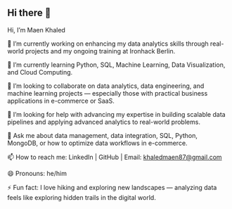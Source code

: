 ## Hi there 👋
Hi, I’m Maen Khaled

🔭 I’m currently working on enhancing my data analytics skills through real-world projects and my ongoing training at Ironhack Berlin.

🌱 I’m currently learning Python, SQL, Machine Learning, Data Visualization, and Cloud Computing.

👯 I’m looking to collaborate on data analytics, data engineering, and machine learning projects — especially those with practical business applications in e-commerce or SaaS.

🤔 I’m looking for help with advancing my expertise in building scalable data pipelines and applying advanced analytics to real-world problems.

💬 Ask me about data management, data integration, SQL, Python, MongoDB, or how to optimize data workflows in e-commerce.

📫 How to reach me: LinkedIn
 | GitHub
 | Email: khaledmaen87@gmail.com

😄 Pronouns: he/him

⚡ Fun fact: I love hiking and exploring new landscapes — analyzing data feels like exploring hidden trails in the digital world.
<!--
**MaenKhaled/maenkhaled** is a ✨ _special_ ✨ repository because its `README.md` (this file) appears on your GitHub profile.

Here are some ideas to get you started:

- 🔭 I’m currently working on ...
- 🌱 I’m currently learning ...
- 👯 I’m looking to collaborate on ...
- 🤔 I’m looking for help with ...
- 💬 Ask me about ...
- 📫 How to reach me: ...
- 😄 Pronouns: ...
- ⚡ Fun fact: ...
-->
